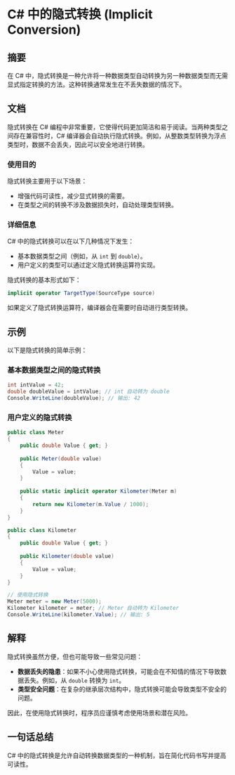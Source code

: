 <!--
Meta Description: # C# 中的隐式转换 (Implicit Conversion) ## 摘要 在 C# 中，隐式转换是一种允许将一种数据类型自动转换为另一种数据类型而无需显式指定转换的方法。这种转换通常发生在不丢失数据的情况下。 ## 文档 隐式转换在 C# 编程中非常重要，它使得代码更加简洁和易于阅读。当两种类...
Meta Keywords: value, double, meter, kilometer, public
-->

# C# 中的隐式转换 (Implicit Conversion)

## 摘要
在 C# 中，隐式转换是一种允许将一种数据类型自动转换为另一种数据类型而无需显式指定转换的方法。这种转换通常发生在不丢失数据的情况下。

## 文档
隐式转换在 C# 编程中非常重要，它使得代码更加简洁和易于阅读。当两种类型之间存在兼容性时，C# 编译器会自动执行隐式转换。例如，从整数类型转换为浮点类型时，数据不会丢失，因此可以安全地进行转换。

### 使用目的
隐式转换主要用于以下场景：
- 增强代码可读性，减少显式转换的需要。
- 在类型之间的转换不涉及数据损失时，自动处理类型转换。

### 详细信息
C# 中的隐式转换可以在以下几种情况下发生：
- 基本数据类型之间（例如，从 `int` 到 `double`）。
- 用户定义的类型可以通过定义隐式转换运算符实现。

隐式转换的基本形式如下：
```csharp
implicit operator TargetType(SourceType source)
```
如果定义了隐式转换运算符，编译器会在需要时自动进行类型转换。

## 示例
以下是隐式转换的简单示例：

### 基本数据类型之间的隐式转换
```csharp
int intValue = 42;
double doubleValue = intValue; // int 自动转为 double
Console.WriteLine(doubleValue); // 输出: 42
```

### 用户定义的隐式转换
```csharp
public class Meter
{
    public double Value { get; }
    
    public Meter(double value)
    {
        Value = value;
    }
    
    public static implicit operator Kilometer(Meter m)
    {
        return new Kilometer(m.Value / 1000);
    }
}

public class Kilometer
{
    public double Value { get; }
    
    public Kilometer(double value)
    {
        Value = value;
    }
}

// 使用隐式转换
Meter meter = new Meter(5000);
Kilometer kilometer = meter; // Meter 自动转为 Kilometer
Console.WriteLine(kilometer.Value); // 输出: 5
```

## 解释
隐式转换虽然方便，但也可能导致一些常见问题：
- **数据丢失的隐患**：如果不小心使用隐式转换，可能会在不知情的情况下导致数据丢失。例如，从 `double` 转换为 `int`。
- **类型安全问题**：在复杂的继承层次结构中，隐式转换可能会导致类型不安全的问题。

因此，在使用隐式转换时，程序员应谨慎考虑使用场景和潜在风险。

## 一句话总结
C# 中的隐式转换是允许自动转换数据类型的一种机制，旨在简化代码书写并提高可读性。